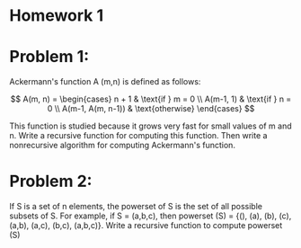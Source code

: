 # Homework 1
# Problem 1:
Ackermann's function A (m,n) is defined as follows:

$$
A(m, n) = 
\begin{cases}
n + 1 & \text{if } m = 0 \\
A(m-1, 1) & \text{if } n = 0 \\
A(m-1, A(m, n-1)) & \text{otherwise}
\end{cases}
$$

This function is studied because it grows very fast for small values of m and n. Write a recursive function for computing this function. Then write a nonrecursive algorithm for computing Ackermann's function.
# Problem 2:
If S is a set of n elements, the powerset of S is the set of all possible subsets of S. For example, if S = (a,b,c), then powerset (S) = {(), (a), (b), (c), (a,b), (a,c), (b,c), (a,b,c)}. Write a recursive function to compute powerset (S)
